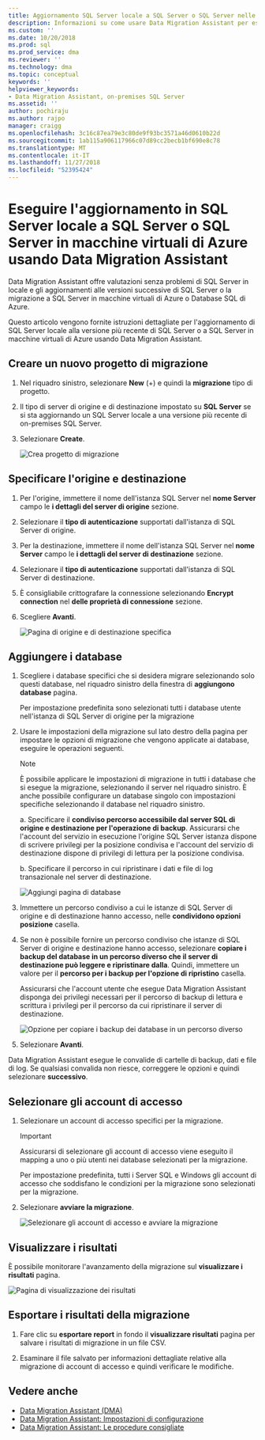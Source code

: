 ```yaml
---
title: Aggiornamento SQL Server locale a SQL Server o SQL Server nelle macchine virtuali di Azure usando Data Migration Assistant | Microsoft Docs
description: Informazioni su come usare Data Migration Assistant per eseguire l'aggiornamento di un Server SQL locale a una versione successiva di SQL Server o a SQL Server in macchine virtuali di Azure
ms.custom: ''
ms.date: 10/20/2018
ms.prod: sql
ms.prod_service: dma
ms.reviewer: ''
ms.technology: dma
ms.topic: conceptual
keywords: ''
helpviewer_keywords:
- Data Migration Assistant, on-premises SQL Server
ms.assetid: ''
author: pochiraju
ms.author: rajpo
manager: craigg
ms.openlocfilehash: 3c16c87ea79e3c80de9f93bc3571a46d0610b22d
ms.sourcegitcommit: 1ab115a906117966c07d89cc2becb1bf690e8c78
ms.translationtype: MT
ms.contentlocale: it-IT
ms.lasthandoff: 11/27/2018
ms.locfileid: "52395424"
---
```

# <a name="upgrade-on-premises-sql-server-to-sql-server-or-sql-server-on-azure-vms-using-the-data-migration-assistant"></a>Eseguire l'aggiornamento in SQL Server locale a SQL Server o SQL Server in macchine virtuali di Azure usando Data Migration Assistant

Data Migration Assistant offre valutazioni senza problemi di SQL Server in locale e gli aggiornamenti alle versioni successive di SQL Server o la migrazione a SQL Server in macchine virtuali di Azure o Database SQL di Azure.

Questo articolo vengono fornite istruzioni dettagliate per l'aggiornamento di SQL Server locale alla versione più recente di SQL Server o a SQL Server in macchine virtuali di Azure usando Data Migration Assistant.   

## <a name="create-a-new-migration-project"></a>Creare un nuovo progetto di migrazione

1. Nel riquadro sinistro, selezionare **New** (+) e quindi la **migrazione** tipo di progetto.

2. Il tipo di server di origine e di destinazione impostato su **SQL Server** se si sta aggiornando un SQL Server locale a una versione più recente di on-premises SQL Server.

3. Selezionare **Create**.

   ![Crea progetto di migrazione](../dma/media/NewCreate.png)

## <a name="specify-the-source-and-target"></a>Specificare l'origine e destinazione

1. Per l'origine, immettere il nome dell'istanza SQL Server nel **nome Server** campo le **i dettagli del server di origine** sezione. 

2. Selezionare il **tipo di autenticazione** supportati dall'istanza di SQL Server di origine.

3. Per la destinazione, immettere il nome dell'istanza SQL Server nel **nome Server** campo le **i dettagli del server di destinazione** sezione. 

4. Selezionare il **tipo di autenticazione** supportati dall'istanza di SQL Server di destinazione.

5. È consigliabile crittografare la connessione selezionando **Encrypt connection** nel **delle proprietà di connessione** sezione.

6. Scegliere **Avanti**.

   ![Pagina di origine e di destinazione specifica](../dma/media/SourceTarget.png)

## <a name="add-databases"></a>Aggiungere i database

1. Scegliere i database specifici che si desidera migrare selezionando solo questi database, nel riquadro sinistro della finestra di **aggiungono database** pagina.

   Per impostazione predefinita sono selezionati tutti i database utente nell'istanza di SQL Server di origine per la migrazione

2. Usare le impostazioni della migrazione sul lato destro della pagina per impostare le opzioni di migrazione che vengono applicate ai database, eseguire le operazioni seguenti.

   > [!NOTE]
   > È possibile applicare le impostazioni di migrazione in tutti i database che si esegue la migrazione, selezionando il server nel riquadro sinistro. È anche possibile configurare un database singolo con impostazioni specifiche selezionando il database nel riquadro sinistro.

    a. Specificare il **condiviso percorso accessibile dal server SQL di origine e destinazione per l'operazione di backup**. Assicurarsi che l'account del servizio in esecuzione l'origine SQL Server istanza dispone di scrivere privilegi per la posizione condivisa e l'account del servizio di destinazione dispone di privilegi di lettura per la posizione condivisa.

    b. Specificare il percorso in cui ripristinare i dati e file di log transazionale nel server di destinazione.

    ![Aggiungi pagina di database](../dma/media/AddDatabases.png)

3. Immettere un percorso condiviso a cui le istanze di SQL Server di origine e di destinazione hanno accesso, nelle **condividono opzioni posizione** casella.

4. Se non è possibile fornire un percorso condiviso che istanze di SQL Server di origine e destinazione hanno accesso, selezionare **copiare i backup del database in un percorso diverso che il server di destinazione può leggere e ripristinare dalla**. Quindi, immettere un valore per il **percorso per i backup per l'opzione di ripristino** casella. 

   Assicurarsi che l'account utente che esegue Data Migration Assistant disponga dei privilegi necessari per il percorso di backup di lettura e scrittura i privilegi per il percorso da cui ripristinare il server di destinazione.

   ![Opzione per copiare i backup dei database in un percorso diverso](../dma/media/CopyDatabaseDifferentLocation.png)

5. Selezionare **Avanti**.

Data Migration Assistant esegue le convalide di cartelle di backup, dati e file di log. Se qualsiasi convalida non riesce, correggere le opzioni e quindi selezionare **successivo**.

## <a name="select-logins"></a>Selezionare gli account di accesso

1. Selezionare un account di accesso specifici per la migrazione.

   > [!IMPORTANT]
   > Assicurarsi di selezionare gli account di accesso viene eseguito il mapping a uno o più utenti nei database selezionati per la migrazione.   

   Per impostazione predefinita, tutti i Server SQL e Windows gli account di accesso che soddisfano le condizioni per la migrazione sono selezionati per la migrazione.

2. Selezionare **avviare la migrazione**.

   ![Selezionare gli account di accesso e avviare la migrazione](../dma/media/SelectLogins.png)

## <a name="view-results"></a>Visualizzare i risultati

È possibile monitorare l'avanzamento della migrazione sul **visualizzare i risultati** pagina.

![Pagina di visualizzazione dei risultati](../dma/media/ViewResults.png)

## <a name="export-migration-results"></a>Esportare i risultati della migrazione

1. Fare clic su **esportare report** in fondo il **visualizzare risultati** pagina per salvare i risultati di migrazione in un file CSV.

2. Esaminare il file salvato per informazioni dettagliate relative alla migrazione di account di accesso e quindi verificare le modifiche.

## <a name="see-also"></a>Vedere anche

- [Data Migration Assistant (DMA)](../dma/dma-overview.md)
- [Data Migration Assistant: Impostazioni di configurazione](../dma/dma-configurationsettings.md)
- [Data Migration Assistant: Le procedure consigliate](../dma/dma-bestpractices.md)
